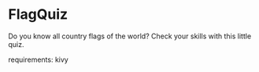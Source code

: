 # FlagQuiz
Do you know all country flags of the world? Check your skills with this little quiz.

requirements:
kivy
